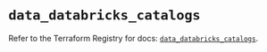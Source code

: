 # `data_databricks_catalogs`

Refer to the Terraform Registry for docs: [`data_databricks_catalogs`](https://registry.terraform.io/providers/databricks/databricks/1.71.0/docs/data-sources/catalogs).
